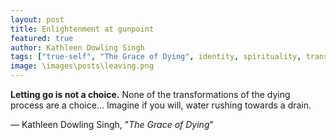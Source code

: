 ```yaml
---
layout: post
title: Enlightenment at gunpoint
featured: true
author: Kathleen Dowling Singh
tags: ["true-self", "The Grace of Dying", identity, spirituality, transformation, death, enlightenment, "letting go"]
image: \images\posts\leaving.png
---
```


**Letting go is not a choice.** None of the transformations of the dying process are a choice... Imagine if you will, water rushing towards a drain.

― Kathleen Dowling Singh, "_The Grace of Dying_"